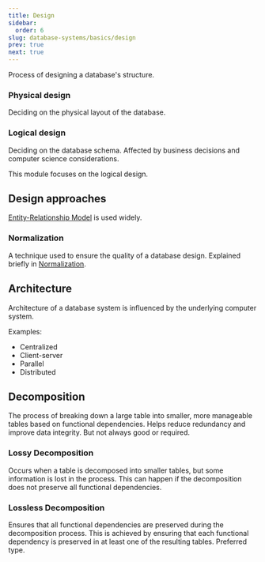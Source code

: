 ```yaml
---
title: Design
sidebar:
  order: 6
slug: database-systems/basics/design
prev: true
next: true
---
```


Process of designing a database's structure.

### Physical design

Deciding on the physical layout of the database.

### Logical design

Deciding on the database schema. Affected by business decisions and computer science considerations.

This module focuses on the logical design.

## Design approaches

[Entity-Relationship Model](/database-systems/data-models/#entity-relationship-model) is used widely.

### Normalization

A technique used to ensure the quality of a database design. Explained briefly in [Normalization](/database-systems/normalization).

## Architecture

Architecture of a database system is influenced by the underlying computer system.

Examples:
- Centralized
- Client-server
- Parallel
- Distributed

## Decomposition

The process of breaking down a large table into smaller, more manageable tables based on functional dependencies. Helps reduce redundancy and improve data integrity. But not always good or required.

### Lossy Decomposition

Occurs when a table is decomposed into smaller tables, but some information is lost in the process. This can happen if the decomposition does not preserve all functional dependencies.

### Lossless Decomposition

Ensures that all functional dependencies are preserved during the decomposition process. This is achieved by ensuring that each functional dependency is preserved in at least one of the resulting tables. Preferred type.
